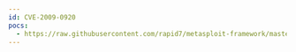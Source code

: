 ```yaml
---
id: CVE-2009-0920
pocs:
  - https://raw.githubusercontent.com/rapid7/metasploit-framework/master/modules/exploits/windows/http/hp_nnm_toolbar_02.rb
---
```

